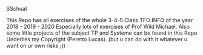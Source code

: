 SSchual

This Repo has all exercises of the whole 3-4-5 Class TFO INFO of the year 2018 - 2019 - 2020
Especially lots of exercises of Prof Wild Michael.
Also some little projects of the subject TP and Systeme can be found in this Repo
Underlies my Copyright (Peretto Lucas). (but u can do with it whatever u want on ur own risks ;)) 
